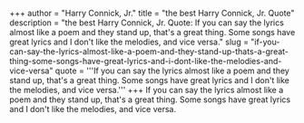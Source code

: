 +++
author = "Harry Connick, Jr."
title = "the best Harry Connick, Jr. Quote"
description = "the best Harry Connick, Jr. Quote: If you can say the lyrics almost like a poem and they stand up, that's a great thing. Some songs have great lyrics and I don't like the melodies, and vice versa."
slug = "if-you-can-say-the-lyrics-almost-like-a-poem-and-they-stand-up-thats-a-great-thing-some-songs-have-great-lyrics-and-i-dont-like-the-melodies-and-vice-versa"
quote = '''If you can say the lyrics almost like a poem and they stand up, that's a great thing. Some songs have great lyrics and I don't like the melodies, and vice versa.'''
+++
If you can say the lyrics almost like a poem and they stand up, that's a great thing. Some songs have great lyrics and I don't like the melodies, and vice versa.

